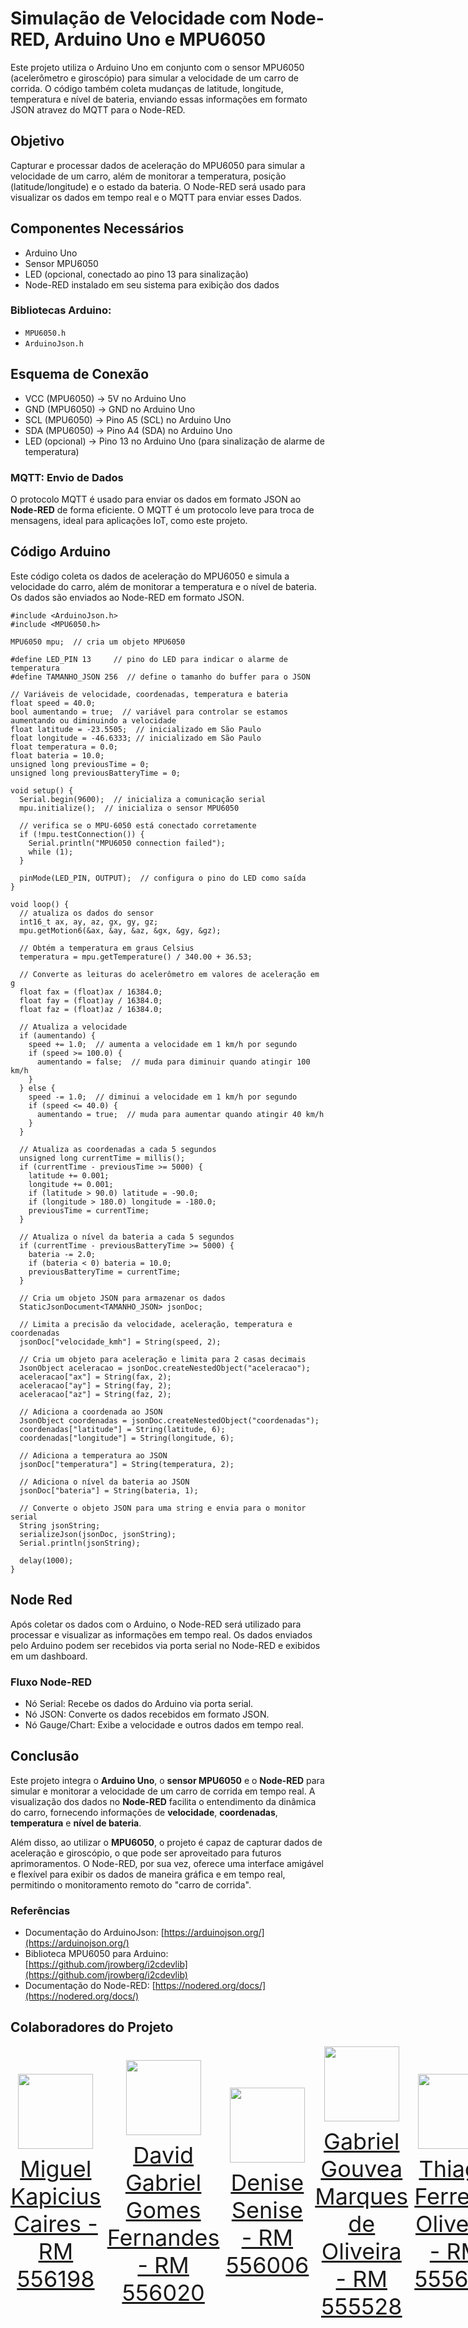 # Simulação de Velocidade com Node-RED, Arduino Uno e MPU6050

Este projeto utiliza o Arduino Uno em conjunto com o sensor MPU6050 (acelerômetro e giroscópio) para simular a velocidade de um carro de corrida. O código também coleta mudanças de latitude, longitude, temperatura e nível de bateria, enviando essas informações em formato JSON atravez do MQTT para o Node-RED.

## Objetivo

Capturar e processar dados de aceleração do MPU6050 para simular a velocidade de um carro, além de monitorar a temperatura, posição (latitude/longitude) e o estado da bateria. O Node-RED será usado para visualizar os dados em tempo real e o MQTT para enviar esses Dados.

## Componentes Necessários

- Arduino Uno
- Sensor MPU6050
- LED (opcional, conectado ao pino 13 para sinalização)
- Node-RED instalado em seu sistema para exibição dos dados

### Bibliotecas Arduino:

- `MPU6050.h`
- `ArduinoJson.h`

## Esquema de Conexão

- VCC (MPU6050) → 5V no Arduino Uno
- GND (MPU6050) → GND no Arduino Uno
- SCL (MPU6050) → Pino A5 (SCL) no Arduino Uno
- SDA (MPU6050) → Pino A4 (SDA) no Arduino Uno
- LED (opcional) → Pino 13 no Arduino Uno (para sinalização de alarme de temperatura)

### MQTT: Envio de Dados

O protocolo MQTT é usado para enviar os dados em formato JSON ao **Node-RED** de forma eficiente. O MQTT é um protocolo leve para troca de mensagens, ideal para aplicações IoT, como este projeto.

## Código Arduino

Este código coleta os dados de aceleração do MPU6050 e simula a velocidade do carro, além de monitorar a temperatura e o nível de bateria. Os dados são enviados ao Node-RED em formato JSON.

```
#include <ArduinoJson.h>
#include <MPU6050.h>

MPU6050 mpu;  // cria um objeto MPU6050

#define LED_PIN 13     // pino do LED para indicar o alarme de temperatura
#define TAMANHO_JSON 256  // define o tamanho do buffer para o JSON

// Variáveis de velocidade, coordenadas, temperatura e bateria
float speed = 40.0;
bool aumentando = true;  // variável para controlar se estamos aumentando ou diminuindo a velocidade
float latitude = -23.5505;  // inicializado em São Paulo
float longitude = -46.6333; // inicializado em São Paulo
float temperatura = 0.0;
float bateria = 10.0;  
unsigned long previousTime = 0;
unsigned long previousBatteryTime = 0;

void setup() {
  Serial.begin(9600);  // inicializa a comunicação serial
  mpu.initialize();  // inicializa o sensor MPU6050

  // verifica se o MPU-6050 está conectado corretamente
  if (!mpu.testConnection()) {
    Serial.println("MPU6050 connection failed");
    while (1);
  }

  pinMode(LED_PIN, OUTPUT);  // configura o pino do LED como saída
}

void loop() {
  // atualiza os dados do sensor
  int16_t ax, ay, az, gx, gy, gz;
  mpu.getMotion6(&ax, &ay, &az, &gx, &gy, &gz);

  // Obtém a temperatura em graus Celsius
  temperatura = mpu.getTemperature() / 340.00 + 36.53;

  // Converte as leituras do acelerômetro em valores de aceleração em g
  float fax = (float)ax / 16384.0;
  float fay = (float)ay / 16384.0;
  float faz = (float)az / 16384.0;

  // Atualiza a velocidade
  if (aumentando) {
    speed += 1.0;  // aumenta a velocidade em 1 km/h por segundo
    if (speed >= 100.0) {
      aumentando = false;  // muda para diminuir quando atingir 100 km/h
    }
  } else {
    speed -= 1.0;  // diminui a velocidade em 1 km/h por segundo
    if (speed <= 40.0) {
      aumentando = true;  // muda para aumentar quando atingir 40 km/h
    }
  }

  // Atualiza as coordenadas a cada 5 segundos
  unsigned long currentTime = millis();
  if (currentTime - previousTime >= 5000) {
    latitude += 0.001;  
    longitude += 0.001; 
    if (latitude > 90.0) latitude = -90.0;  
    if (longitude > 180.0) longitude = -180.0;  
    previousTime = currentTime;
  }

  // Atualiza o nível da bateria a cada 5 segundos
  if (currentTime - previousBatteryTime >= 5000) {
    bateria -= 2.0;  
    if (bateria < 0) bateria = 10.0;  
    previousBatteryTime = currentTime;
  }

  // Cria um objeto JSON para armazenar os dados
  StaticJsonDocument<TAMANHO_JSON> jsonDoc;
  
  // Limita a precisão da velocidade, aceleração, temperatura e coordenadas
  jsonDoc["velocidade_kmh"] = String(speed, 2);

  // Cria um objeto para aceleração e limita para 2 casas decimais
  JsonObject aceleracao = jsonDoc.createNestedObject("aceleracao");
  aceleracao["ax"] = String(fax, 2);
  aceleracao["ay"] = String(fay, 2);
  aceleracao["az"] = String(faz, 2);

  // Adiciona a coordenada ao JSON
  JsonObject coordenadas = jsonDoc.createNestedObject("coordenadas");
  coordenadas["latitude"] = String(latitude, 6);
  coordenadas["longitude"] = String(longitude, 6);

  // Adiciona a temperatura ao JSON
  jsonDoc["temperatura"] = String(temperatura, 2);

  // Adiciona o nível da bateria ao JSON
  jsonDoc["bateria"] = String(bateria, 1);

  // Converte o objeto JSON para uma string e envia para o monitor serial
  String jsonString;
  serializeJson(jsonDoc, jsonString);
  Serial.println(jsonString);

  delay(1000);  
}
```
## Node Red

Após coletar os dados com o Arduino, o Node-RED será utilizado para processar e visualizar as informações em tempo real. Os dados enviados pelo Arduino podem ser recebidos via porta serial no Node-RED e exibidos em um dashboard.

### Fluxo Node-RED

- Nó Serial: Recebe os dados do Arduino via porta serial.
- Nó JSON: Converte os dados recebidos em formato JSON.
- Nó Gauge/Chart: Exibe a velocidade e outros dados em tempo real.

## Conclusão

Este projeto integra o **Arduino Uno**, o **sensor MPU6050** e o **Node-RED** para simular e monitorar a velocidade de um carro de corrida em tempo real. A visualização dos dados no **Node-RED** facilita o entendimento da dinâmica do carro, fornecendo informações de **velocidade**, **coordenadas**, **temperatura** e **nível de bateria**.

Além disso, ao utilizar o **MPU6050**, o projeto é capaz de capturar dados de aceleração e giroscópio, o que pode ser aproveitado para futuros aprimoramentos. O Node-RED, por sua vez, oferece uma interface amigável e flexível para exibir os dados de maneira gráfica e em tempo real, permitindo o monitoramento remoto do "carro de corrida".

### Referências

- Documentação do ArduinoJson: [https://arduinojson.org/](https://arduinojson.org/)
- Biblioteca MPU6050 para Arduino: [https://github.com/jrowberg/i2cdevlib](https://github.com/jrowberg/i2cdevlib)
- Documentação do Node-RED: [https://nodered.org/docs/](https://nodered.org/docs/)

## Colaboradores do Projeto
<div style="display: flex; justify-content: space-between; align-items: center;">
<a href="https://github.com/miguelkapicius" target="_blank" style="text-align: center; margin-right: 10px;">
<img loading="lazy" src="https://avatars.githubusercontent.com/miguelkapicius" width=120>
<p style="font-size:min(2vh, 36px); margin-top: 10px;">Miguel Kapicius Caires - RM 556198</p>
</a>
<a href="https://github.com/dav0fc" target="_blank" style="text-align: center; margin-right: 10px;">
<img loading="lazy" src="https://avatars.githubusercontent.com/dav0fc" width=120>
<p style="font-size:min(2vh, 36px); margin-top: 10px;">David Gabriel Gomes Fernandes - RM 556020</p>
</a>
<a href="https://github.com/desenise" target="_blank" style="text-align: center; margin-right: 10px;">
<img loading="lazy" src="https://avatars.githubusercontent.com/desenise" width=120>
<p style="font-size:min(2vh, 36px); margin-top: 10px;">Denise Senise - RM 556006</p>
</a>
<a href="https://github.com/gab-gouvea" target="_blank" style="text-align: center; margin-right: 10px;">
<img loading="lazy" src="https://avatars.githubusercontent.com/gab-gouvea" width=120>
<p style="font-size:min(2vh, 36px); margin-top: 10px;">Gabriel Gouvea Marques de Oliveira - RM 555528</p>
</a>
<a href="https://github.com/Thiago-ferreirazz" target="_blank" style="text-align: center; margin-right: 10px;">
<img loading="lazy" src="https://avatars.githubusercontent.com/Thiago-ferreirazz" width=120>
<p style="font-size:min(2vh, 36px); margin-top: 10px;">Thiago Ferreira Oliveira - RM 555608</p>
</a>
</div>
